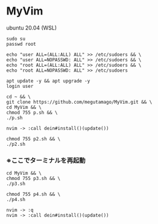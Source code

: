 # MyVim

ubuntu 20.04 (WSL)

```
sudo su
passwd root

echo "user ALL=(ALL:ALL) ALL" >> /etc/sudoers && \
echo "user ALL=NOPASSWD: ALL" >> /etc/sudoers && \
echo "root ALL=(ALL:ALL) ALL" >> /etc/sudoers && \
echo "root ALL=NOPASSWD: ALL" >> /etc/sudoers

apt update -y && apt upgrade -y
login user
```

```
cd ~ && \
git clone https://github.com/megutamago/MyVim.git && \
cd MyVim && \
chmod 755 p.sh && \
./p.sh
```

```
nvim -> :call dein#install()(update())
```

```
chmod 755 p2.sh && \
./p2.sh
```
### ※ここでターミナルを再起動

```
cd MyVim && \
chmod 755 p3.sh && \
./p3.sh

chmod 755 p4.sh && \
./p4.sh
```

```
nvim -> :q
nvim -> :call dein#install()(update())
```
